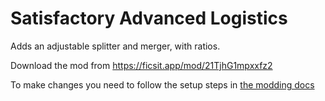 # Satisfactory Advanced Logistics

Adds an adjustable splitter and merger, with ratios.

Download the mod from https://ficsit.app/mod/21TjhG1mpxxfz2

To make changes you need to follow the setup steps in [the modding docs](https://docs.ficsit.app/)
